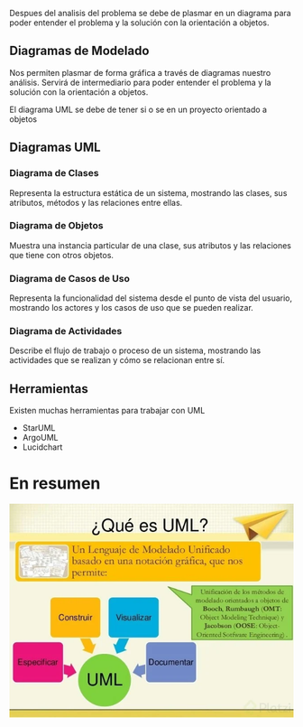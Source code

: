 Despues del analisis del problema se debe de plasmar en un diagrama para poder entender el problema y la solución con la orientación a objetos.

## Diagramas de Modelado

Nos permiten plasmar de forma gráfica a través de diagramas nuestro análisis. Servirá de intermediario para poder entender el problema y la solución con la orientación a objetos.

El diagrama UML se debe de tener si o se en un proyecto orientado a objetos

## Diagramas UML

### Diagrama de Clases
Representa la estructura estática de un sistema, mostrando las clases, sus atributos, métodos y las relaciones entre ellas.

### Diagrama de Objetos
Muestra una instancia particular de una clase, sus atributos y las relaciones que tiene con otros objetos.

### Diagrama de Casos de Uso
Representa la funcionalidad del sistema desde el punto de vista del usuario, mostrando los actores y los casos de uso que se pueden realizar.

### Diagrama de Actividades
Describe el flujo de trabajo o proceso de un sistema, mostrando las actividades que se realizan y cómo se relacionan entre sí.


## Herramientas

Existen muchas herramientas para trabajar con UML
- StarUML
- ArgoUML
- Lucidchart


# En resumen
<img src="./img/uml.webp">